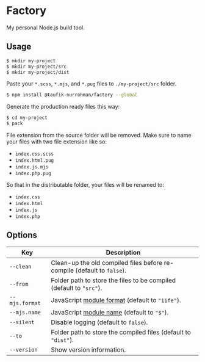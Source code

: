 Factory
=======

My personal Node.js build tool.

Usage
-----

~~~ sh
$ mkdir my-project
$ mkdir my-project/src
$ mkdir my-project/dist
~~~

Paste your `*.scss`, `*.mjs`, and `*.pug` files to `./my-project/src` folder.

~~~ sh
$ npm install @taufik-nurrohman/factory --global
~~~

Generate the production ready files this way:

~~~ sh
$ cd my-project
$ pack
~~~

File extension from the source folder will be removed. Make sure to name your files with two file extension like so:

 - `index.css.scss`
 - `index.html.pug`
 - `index.js.mjs`
 - `index.php.pug`

So that in the distributable folder, your files will be renamed to:

 - `index.css`
 - `index.html`
 - `index.js`
 - `index.php`

Options
-------

Key | Description
--- | -----------
`--clean` | Clean-up the old compiled files before re-compile (default to `false`).
`--from` | Folder path to store the files to be compiled (default to `"src"`).
`--mjs.format` | JavaScript [module format](https://rollupjs.org/guide/en/#quick-start) (default to `"iife"`).
`--mjs.name` | JavaScript [module name](https://rollupjs.org/guide/en/#quick-start) (default to `"$"`).
`--silent` | Disable logging (default to `false`).
`--to` | Folder path to store the compiled files (default to `"dist"`).
`--version` | Show version information.
